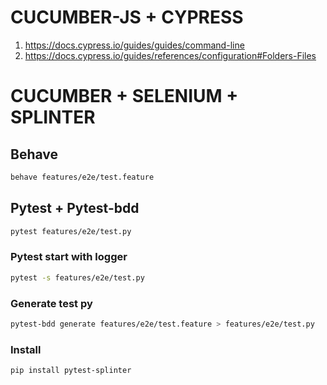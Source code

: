 # CUCUMBER-JS + CYPRESS

1. https://docs.cypress.io/guides/guides/command-line
2. https://docs.cypress.io/guides/references/configuration#Folders-Files

# CUCUMBER + SELENIUM + SPLINTER

## Behave
```bash
behave features/e2e/test.feature
```

## Pytest + Pytest-bdd
```bash
pytest features/e2e/test.py
```
### Pytest start with logger
```bash
pytest -s features/e2e/test.py
```
### Generate test py
```bash
pytest-bdd generate features/e2e/test.feature > features/e2e/test.py 
```

### Install
```bash
pip install pytest-splinter
```